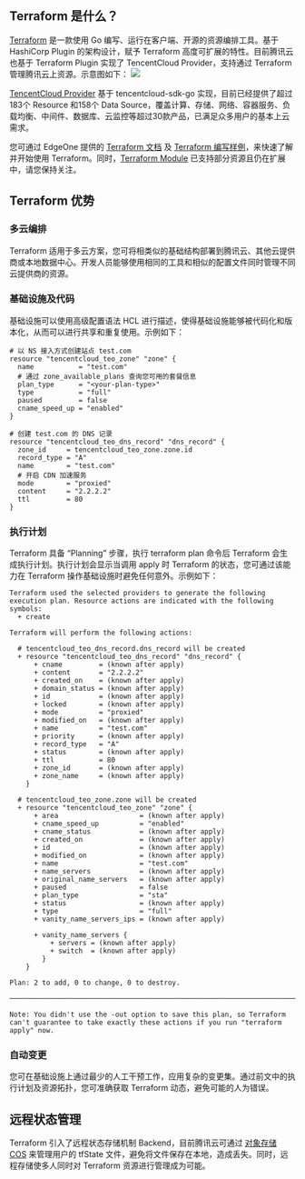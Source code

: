## Terraform 是什么？
[Terraform](https://www.terraform.io/) 是一款使用 Go 编写、运行在客户端、开源的资源编排工具。基于 HashiCorp Plugin 的架构设计，赋予 Terraform 高度可扩展的特性。目前腾讯云也基于 Terraform Plugin 实现了 TencentCloud Provider，支持通过 Terraform 管理腾讯云上资源。示意图如下：
![](https://qcloudimg.tencent-cloud.cn/raw/69ea96aa85a163700d360676fa01abd8.png)

[TencentCloud Provider](https://github.com/tencentcloudstack/terraform-provider-tencentcloud) 基于 tencentcloud-sdk-go 实现，目前已经提供了超过183个 Resource 和158个 Data Source，覆盖计算、存储、网络、容器服务、负载均衡、中间件、数据库、云监控等超过30款产品，已满足众多用户的基本上云需求。

您可通过 EdgeOne 提供的 [Terraform 文档](https://registry.terraform.io/providers/tencentcloudstack/tencentcloud/latest/docs) 及 [Terraform 编写样例](https://registry.terraform.io/providers/tencentcloudstack/tencentcloud/latest)，来快速了解并开始使用 Terraform。同时，[Terraform Module](https://registry.terraform.io/providers/tencentcloudstack/tencentcloud/latest) 已支持部分资源且仍在扩展中，请您保持关注。


## Terraform 优势
### 多云编排
Terraform 适用于多云方案，您可将相类似的基础结构部署到腾讯云、其他云提供商或本地数据中心。开发人员能够使用相同的工具和相似的配置文件同时管理不同云提供商的资源。

### 基础设施及代码
基础设施可以使用高级配置语法 HCL 进行描述，使得基础设施能够被代码化和版本化，从而可以进行共享和重复使用。示例如下：
```
# 以 NS 接入方式创建站点 test.com  
resource "tencentcloud_teo_zone" "zone" {
  name           = "test.com"
  # 通过 zone_available_plans 查询您可用的套餐信息
  plan_type      = "<your-plan-type>"
  type           = "full"
  paused         = false
  cname_speed_up = "enabled"
}

# 创建 test.com 的 DNS 记录
resource "tencentcloud_teo_dns_record" "dns_record" {
  zone_id     = tencentcloud_teo_zone.zone.id
  record_type = "A"
  name        = "test.com"
  # 开启 CDN 加速服务
  mode        = "proxied"
  content     = "2.2.2.2"
  ttl         = 80
}
```

### 执行计划
Terraform 具备 “Planning” 步骤，执行 terraform plan 命令后 Terraform 会生成执行计划。执行计划会显示当调用 apply 时 Terraform 的状态，您可通过该能力在 Terraform 操作基础设施时避免任何意外。示例如下：
```
Terraform used the selected providers to generate the following execution plan. Resource actions are indicated with the following symbols:
  + create

Terraform will perform the following actions:

  # tencentcloud_teo_dns_record.dns_record will be created
  + resource "tencentcloud_teo_dns_record" "dns_record" {
      + cname         = (known after apply)
      + content       = "2.2.2.2"
      + created_on    = (known after apply)
      + domain_status = (known after apply)
      + id            = (known after apply)
      + locked        = (known after apply)
      + mode          = "proxied"
      + modified_on   = (known after apply)
      + name          = "test.com"
      + priority      = (known after apply)
      + record_type   = "A"
      + status        = (known after apply)
      + ttl           = 80
      + zone_id       = (known after apply)
      + zone_name     = (known after apply)
    }

  # tencentcloud_teo_zone.zone will be created
  + resource "tencentcloud_teo_zone" "zone" {
      + area                    = (known after apply)
      + cname_speed_up          = "enabled"
      + cname_status            = (known after apply)
      + created_on              = (known after apply)
      + id                      = (known after apply)
      + modified_on             = (known after apply)
      + name                    = "test.com"
      + name_servers            = (known after apply)
      + original_name_servers   = (known after apply)
      + paused                  = false
      + plan_type               = "sta"
      + status                  = (known after apply)
      + type                    = "full"
      + vanity_name_servers_ips = (known after apply)

      + vanity_name_servers {
          + servers = (known after apply)
          + switch  = (known after apply)
        }
    }

Plan: 2 to add, 0 to change, 0 to destroy.

───────────────────────────────────────────────────────────────────────────────

Note: You didn't use the -out option to save this plan, so Terraform can't guarantee to take exactly these actions if you run "terraform apply" now.
```

### 自动变更
您可在基础设施上通过最少的人工干预工作，应用复杂的变更集。通过前文中的执行计划及资源拓扑，您可准确获取 Terraform 动态，避免可能的人为错误。

## 远程状态管理
Terraform 引入了远程状态存储机制 Backend，目前腾讯云可通过 [对象存储 COS](https://cloud.tencent.com/document/product/436) 来管理用户的 tfState 文件，避免将文件保存在本地，造成丢失。同时，远程存储使多人同时对 Terraform 资源进行管理成为可能。

 
